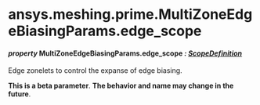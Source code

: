# ansys.meshing.prime.MultiZoneEdgeBiasingParams.edge_scope



#### *property* MultiZoneEdgeBiasingParams.edge_scope *: [ScopeDefinition](ansys.meshing.prime.ScopeDefinition.md#ansys.meshing.prime.ScopeDefinition)*

Edge zonelets to control the expanse of edge biasing.

**This is a beta parameter**. **The behavior and name may change in the future**.

<!-- !! processed by numpydoc !! -->
